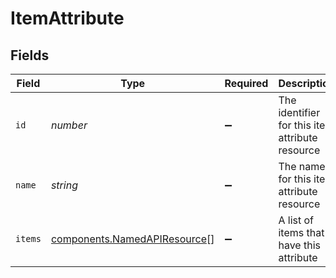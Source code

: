 # ItemAttribute


## Fields

| Field                                                                        | Type                                                                         | Required                                                                     | Description                                                                  |
| ---------------------------------------------------------------------------- | ---------------------------------------------------------------------------- | ---------------------------------------------------------------------------- | ---------------------------------------------------------------------------- |
| `id`                                                                         | *number*                                                                     | :heavy_minus_sign:                                                           | The identifier for this item attribute resource                              |
| `name`                                                                       | *string*                                                                     | :heavy_minus_sign:                                                           | The name for this item attribute resource                                    |
| `items`                                                                      | [components.NamedAPIResource](../../models/components/namedapiresource.md)[] | :heavy_minus_sign:                                                           | A list of items that have this attribute                                     |